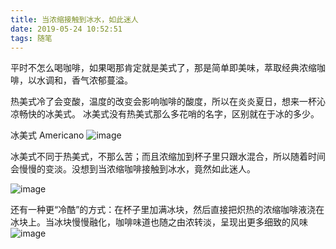 ```yaml
---
title: 当浓缩接触到冰水，如此迷人
date: 2019-05-24 10:52:51
tags: 随笔
---
```


平时不怎么喝咖啡，如果喝那肯定就是美式了，那是简单即美味，萃取经典浓缩咖啡，以水调和，香气浓郁蔓溢。

热美式冷了会变酸，温度的改变会影响咖啡的酸度，所以在炎炎夏日，想来一杯沁凉畅快的冰美式。
冰美式没有热美式那么多花哨的名字，区别就在于冰的多少。

冰美式 Americano
![image](https://github.com/bmwu/bmwu.github.io/blob/master/images/iced-coffee-vs-americano-00-hero.jpg?raw=true)

冰美式不同于热美式，不那么苦；而且浓缩加到杯子里只跟水混合，所以随着时间会慢慢的变淡。没想到当浓缩咖啡接触到冰水，竟然如此迷人。

![image](https://github.com/bmwu/bmwu.github.io/blob/master/images/americano-01.jpeg?raw=true)

还有一种更“冷酷”的方式：在杯子里加满冰块，然后直接把炽热的浓缩咖啡液浇在冰块上。当冰块慢慢融化，咖啡味道也随之由浓转淡，呈现出更多细致的风味
![image](https://github.com/bmwu/bmwu.github.io/blob/master/images/americano.jpeg?raw=true)

